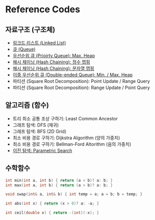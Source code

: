 # Reference Codes

## 자료구조 (구조체)

- [링크드 리스트 (Linked List)](https://github.com/nampluskr/coding_test/blob/main/ref/linked_list.md)
- [큐 (Queue)](https://github.com/nampluskr/coding_test/blob/main/ref/queue.md)
- [우선순위 큐 (Prioirty Queue): Max. Heap](https://github.com/nampluskr/coding_test/blob/main/ref/priority_queue.md)
- [해시 체이닝 (Hash Chaining): 정수 맵핑](https://github.com/nampluskr/coding_test/blob/main/ref/hash_chaining_int.md)
- [해시 체이닝 (Hash Chaining): 문자열 맵핑](https://github.com/nampluskr/coding_test/blob/main/ref/hash_chaining_str.md)
- [이중 우선순위 큐 (Double-ended Queue): Min. / Max. Heap](https://github.com/nampluskr/coding_test/blob/main/ref/double_ended_pq.md)
- 파티션 (Square Root Decomposition): Point Update / Range Query
- 파티션 (Square Root Decomposition): Range Update / Point Query

## 알고리즘 (함수)

- 트리 최소 공통 조상 구하기: Least Common Ancestor
- 그래프 탐색: DFS (재귀)
- 그래프 탐색: BFS (2D Grid)
- 최소 비용 경로 구하기: Dijkstra Algorithm (양의 가중치)
- 최소 비용 경로 구하기: Bellman-Ford Altorithm (음의 가중치)
- [이진 탐색: Parametric Search](https://github.com/nampluskr/coding_test/blob/main/ref/parametric_search.md)

## 수학함수

```cpp
int min(int a, int b) { return (a < b)? a: b; }
int max(int a, int b) { return (a > b)? a: b; }
```

```cpp
void swap(int& a, int& b) { int temp = a; a = b; b = temp; }
```

```cpp
int abs(int x) { return (x > 0)? a: -a; }
```

```cpp
int ceil(double x) { return -(int)(-x); }
```